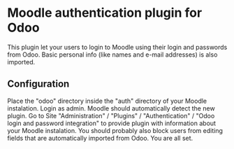 # Moodle authentication plugin for Odoo
This plugin let your users to login to Moodle using their login and passwords from Odoo.
Basic personal info (like names and e-mail addresses) is also imported.

## Configuration
Place the "odoo" directory inside the "auth" directory of your Moodle instalation. Login as admin.
Moodle should automatically detect the new plugin.
Go to Site "Administration" / "Plugins" / "Authentication" / "Odoo login and password integration" to provide
plugin with information about your Moodle instalation. You should probably also block users from editing fields that
are automatically imported from Odoo. You are all set.
